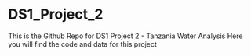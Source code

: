 # DS1_Project_2
This is the Github Repo for DS1 Project 2 - Tanzania Water Analysis
Here you will find the code and data for this project
